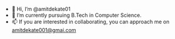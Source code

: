 - 👋 Hi, I’m @amitdekate01
- 🌱 I’m currently pursuing B.Tech in Computer Science.
- 📫 If you are interested in collaborating, you can approach me on amitdekate001@gmai.com
<!---
amitdekate01/amitdekate01 is a ✨ special ✨ repository because its `README.md` (this file) appears on your GitHub profile.
You can click the Preview link to take a look at your changes.
--->

